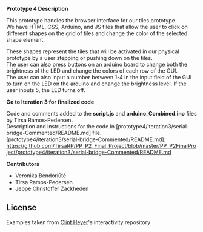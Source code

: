 **Prototype 4 Description**  

This prototype handles the browser interface for our tiles prototype.   
We have HTML, CSS, Arduino, and JS files that allow the user to click on different shapes on the grid of tiles and change the color of the selected shape element.  

These shapes represent the tiles that will be activated in our physical prototype by a user stepping or pushing down on the tiles.  
The user can also press buttons on an arduino board to change both the brightness of the LED and change the colors of each row of the GUI.   
The user can also input a number between 1-4 in the input field of the GUI to turn on the LED on the arduino and change the brightness level. If the user inputs 5, the LED turns off.  

**Go to Iteration 3 for finalized code** 

Code and comments added to the **script.js** and **arduino_Combined.ino** files by Tirsa Ramos-Pedersen.  
Description and instructions for the code in [prototype4/iteration3/serial-bridge-Commented/README.md] file.   
[prototype4/iteration3/serial-bridge-Commented/README.md]: <https://github.com/TirsaRP/PP_P2_Final_Project/blob/master/PP_P2FinalProject/prototype4/iteration3/serial-bridge-Commented/README.md> 

**Contributors**

  - Veronika Bendoriūtė
  - Tirsa Ramos-Pedersen
  - Jeppe Christoffer Zackheden


License
----

Examples taken from [Clint Heyer]'s interactivity repository

   [Clint Heyer]: <https://github.com/ClintH/interactivity>
